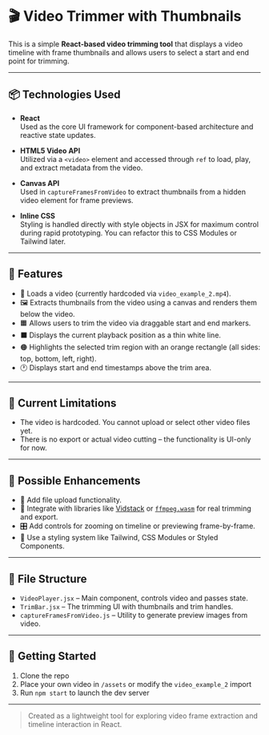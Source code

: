 # 🎬 Video Trimmer with Thumbnails

This is a simple **React-based video trimming tool** that displays a video timeline with frame thumbnails and allows users to select a start and end point for trimming.

---

## 📦 Technologies Used

- **React**  
  Used as the core UI framework for component-based architecture and reactive state updates.

- **HTML5 Video API**  
  Utilized via a `<video>` element and accessed through `ref` to load, play, and extract metadata from the video.

- **Canvas API**  
  Used in `captureFramesFromVideo` to extract thumbnails from a hidden video element for frame previews.

- **Inline CSS**  
  Styling is handled directly with style objects in JSX for maximum control during rapid prototyping. You can refactor this to CSS Modules or Tailwind later.

---

## 🎯 Features

- 📼 Loads a video (currently hardcoded via `video_example_2.mp4`).
- 🖼 Extracts thumbnails from the video using a canvas and renders them below the video.
- 🟧 Allows users to trim the video via draggable start and end markers.
- ⬛ Displays the current playback position as a thin white line.
- 🟠 Highlights the selected trim region with an orange rectangle (all sides: top, bottom, left, right).
- 🕐 Displays start and end timestamps above the trim area.

---

## 📁 Current Limitations

- The video is hardcoded. You cannot upload or select other video files yet.
- There is no export or actual video cutting – the functionality is UI-only for now.

---

## 🧩 Possible Enhancements

- 🔼 Add file upload functionality.
- 🧠 Integrate with libraries like [Vidstack](https://www.vidstack.io/) or [`ffmpeg.wasm`](https://github.com/ffmpegwasm/ffmpeg.wasm) for real trimming and export.
- 🎛 Add controls for zooming on timeline or previewing frame-by-frame.
- 💅 Use a styling system like Tailwind, CSS Modules or Styled Components.

---

## 📂 File Structure

- `VideoPlayer.jsx` – Main component, controls video and passes state.
- `TrimBar.jsx` – The trimming UI with thumbnails and trim handles.
- `captureFramesFromVideo.js` – Utility to generate preview images from video.

---

## 🚀 Getting Started

1. Clone the repo
2. Place your own video in `/assets` or modify the `video_example_2` import
3. Run `npm start` to launch the dev server

---

> Created as a lightweight tool for exploring video frame extraction and timeline interaction in React.
